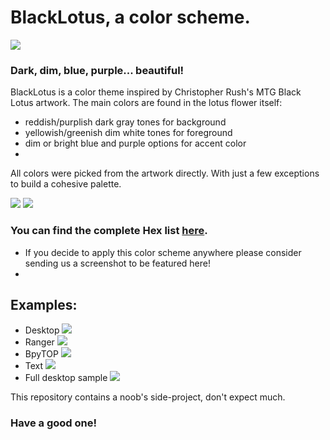 # BlackLotus, a color scheme.
![](./cover.png)

### Dark, dim, blue, purple... beautiful!

BlackLotus is a color theme inspired by Christopher Rush's MTG Black Lotus artwork.
The main colors are found in the lotus flower itself:
- reddish/purplish dark gray tones for background
-  yellowish/greenish dim white tones for foreground
-  dim or bright blue and purple options for accent color
-  
All colors were picked from the artwork directly. With just a few exceptions to build a cohesive palette.

![](./palette.png)
![](./supplementary_palette.png)

### You can find the complete Hex list [here](https://github.com/PoisonIsBestType/BlackLotus/blob/main/hex-list.txt).
- If you decide to apply this color scheme anywhere please consider sending us a screenshot to be featured here!
- 
## Examples:
- Desktop
![](./desktop.png)
- Ranger
![](./ranger.png)
- BpyTOP
![](./bpytop.png)
- Text
![](./text.png)
- Full desktop sample
![](./exemple.png)

This repository contains a noob's side-project, don't expect much.
### Have a good one!
